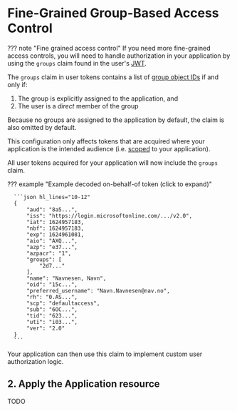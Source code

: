# Fine-Grained Group-Based Access Control
??? note "Fine grained access control"
  If you need more fine-grained access controls, you will need to handle authorization in your application by using the `groups` claim found in the user's [JWT](../../../explanation/authnz/concepts/tokens.md#jwt).

  The `groups` claim in user tokens contains a list of [group object IDs](../../../explanation/authnz/azure/README.md#group-identifier) if and only if:

  1. The group is explicitly assigned to the application, and
  2. The user is a _direct_ member of the group

  Because no groups are assigned to the application by default, the claim is also omitted by default.


  This configuration only affects tokens that are acquired where your application is the intended audience (i.e. [scoped](README.md#scopes) to your application).

  All user tokens acquired for your application will now include the `groups` claim.

  ??? example "Example decoded on-behalf-of token (click to expand)"

      ```json hl_lines="10-12"
      {
          "aud": "8a5...",
          "iss": "https://login.microsoftonline.com/.../v2.0",
          "iat": 1624957183,
          "nbf": 1624957183,
          "exp": 1624961081,
          "aio": "AXQ...",
          "azp": "e37...",
          "azpacr": "1",
          "groups": [
              "2d7..."
          ],
          "name": "Navnesen, Navn",
          "oid": "15c...",
          "preferred_username": "Navn.Navnesen@nav.no",
          "rh": "0.AS...",
          "scp": "defaultaccess",
          "sub": "6OC...",
          "tid": "623...",
          "uti": "i03...",
          "ver": "2.0"
      }
      ```

  Your application can then use this claim to implement custom user authorization logic.

## 2. Apply the Application resource
TODO
